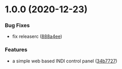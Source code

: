 # 1.0.0 (2020-12-23)


### Bug Fixes

* fix releaserc ([888a4ee](https://github.com/rickbassham/indi-web/commit/888a4ee31464dccca8a18e321a3630318b58e62b))


### Features

* a simple web based INDI control panel ([34b7727](https://github.com/rickbassham/indi-web/commit/34b7727cdefed18287d524ea2d8cf0e38667c886))
